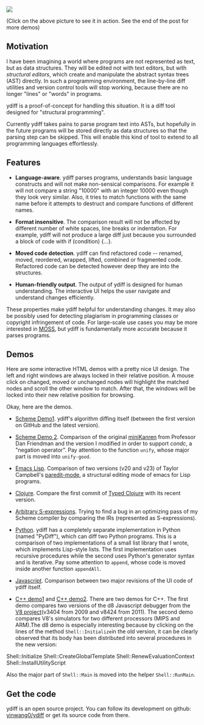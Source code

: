 ![](https://substackcdn.com/image/fetch/w_1456,c_limit,f_auto,q_auto:good,fl_lossy/https%3A%2F%2Fbucketeer-e05bbc84-baa3-437e-9518-adb32be77984.s3.amazonaws.com%2Fpublic%2Fimages%2F5513dc54-bcb5-4a81-9d9a-a46c899e36db_300x210.gif)

(Click on the above picture to see it in action. See the end of the post for more demos)

## Motivation

<span>I have been imagining a world where programs are not represented as text, but as data structures. They will be edited not with text editors, but with</span> _structural editors_<span>, which create and manipulate the abstract syntax trees (AST) directly. In such a programming environment, the line-by-line diff utilities and version control tools will stop working, because there are no longer "lines" or "words" in programs.</span>

ydiff is a proof-of-concept for handling this situation. It is a diff tool designed for "structural programming".

Currently ydiff takes pains to parse program text into ASTs, but hopefully in the future programs will be stored directly as data structures so that the parsing step can be skipped. This will enable this kind of tool to extend to all programming languages effortlessly.

## Features

*   **Language-aware**<span>. ydiff parses programs, understands basic language constructs and will not make non-sensical comparisons. For example it will not compare a string "10000" with an integer 10000 even though they look very similar. Also, it tries to match functions with the same name before it attempts to destruct and compare functions of different names.</span>

*   **Format insensitive**<span>. The comparison result will not be affected by different number of white spaces, line breaks or indentation. For example, ydiff will not produce a large diff just because you surrounded a block of code with if (condition) {...}.</span>

*   **Moved code detection**<span>. ydiff can find refactored code -- renamed, moved, reordered, wrapped, lifted, combined or fragmented code. Refactored code can be detected however deep they are into the structures.</span>

*   **Human-friendly output**<span>. The output of ydiff is designed for human understanding. The interactive UI helps the user navigate and understand changes efficiently.</span>

<span>These properties make ydiff helpful for understanding changes. It may also be possibly used for detecting plagiarism in programming classes or copyright infringement of code. For large-scale use cases you may be more interested in</span> [MOSS](http://theory.stanford.edu/~aiken/moss)<span>, but ydiff is fundamentally more accurate because it parses programs.</span>

## Demos

Here are some interactive HTML demos with a pretty nice UI design. The left and right windows are always locked in their relative position. A mouse click on changed, moved or unchanged nodes will highlight the matched nodes and scroll the other window to match. After that, the windows will be locked into their new relative position for browsing.

Okay, here are the demos.

*   [Scheme Demo1](http://www.yinwang.org/resources/diff1-diff2.html)<span>. ydiff's algorithm diffing itself (between the first version on GitHub and the latest version).</span>

*   [Scheme Demo 2](http://www.yinwang.org/resources/mk1-mk2.html)<span>. Comparison of the original</span> [miniKanren](http://code.google.com/p/iucs-relational-research) <span>from Professor Dan Friendman and the version I modified in order to support</span> _condc_<span>, a "negation operator". Pay attention to the function</span> `unify`<span>, whose major part is moved into</span> `unify-good`<span>.</span>

*   [Emacs Lisp](http://www.yinwang.org/resources/paredit20-paredit23.html)<span>. Comparison of two versions (v20 and v23) of Taylor Campbell's</span> [paredit-mode](http://mumble.net/~campbell/emacs/paredit.el)<span>, a structural editing mode of emacs for Lisp programs.</span>

*   [Clojure](http://www.yinwang.org/resources/typed-clojure1-typed-clojure2.html)<span>. Compare the first commit of</span> [Typed Clojure](https://github.com/clojure/core.typed/blob/master/src/main/clojure/clojure/core/typed.clj) <span>with its recent version.</span>

*   [Arbitrary S-expressions](http://www.cs.indiana.edu/~yw21/demos/pass1-pass2.html)<span>. Trying to find a bug in an optimizing pass of my Scheme compiler by comparing the IRs (represented as S-expressions).</span>

*   [Python](http://www.cs.indiana.edu/~yw21/demos/demo1-demo2.html)<span>. ydiff has a completely separate implementation in Python (named "PyDiff"), which can diff two Python programs. This is a comparison of two implementations of a small list library that I wrote, which implements Lisp-style lists. The first implementation uses recursive procedures while the second uses Python's generator syntax and is iterative. Pay some attention to</span> `append`<span>, whose code is moved inside another function</span> `appendAll`<span>.</span>

*   [Javascript](http://www.yinwang.org/resources/nav1-nav2.html)<span>. Comparison between two major revisions of the UI code of ydiff itself.</span>

*   [C++ demo1](http://www.yinwang.org/resources/d8-3404-d8-8424.html) <span>and</span> [C++ demo2](http://www.yinwang.org/resources/simulator-mips-simulator-arm.html)<span>. There are two demos for C++. The first demo compares two versions of the d8 Javascript debugger from the</span> [V8 project](http://v8.googlecode.com)<span>(v3404 from 2009 and v8424 from 2011). The second demo compares V8's simulators for two different processors (MIPS and ARM).The d8 demo is especially interesting because by clicking on the lines of the method</span> `Shell::Initialize`<span>in the old version, it can be clearly observed that its body has been distributed into several procedures in the new version:</span>

Shell::Initialize
Shell::CreateGlobalTemplate
Shell::RenewEvaluationContext
Shell::InstallUtilityScript

<span>Also the major part of</span> `Shell::Main` <span>is moved into the helper</span> `Shell::RunMain`<span>.</span>

## Get the code

<span>ydiff is an open source project. You can follow its development on github:</span> [yinwang0/ydiff](http://github.com/yinwang0/ydiff) <span>or get its source code from there.</span>
